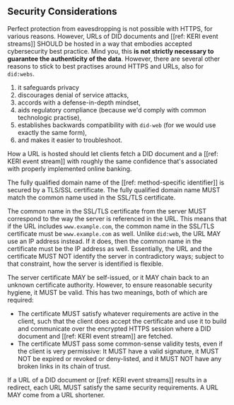 ## Security Considerations


Perfect protection from eavesdropping is not possible with HTTPS, for various
reasons. However, URLs of DID documents and [[ref: KERI event streams]]
SHOULD be hosted in a way that embodies accepted
cybersecurity best practice. Mind you, this **is not strictly necessary to guarantee the
authenticity of the data**. However, there are several other reasons to stick to best practises around HTTPS and URLs, also for `did:webs`.

1. it safeguards privacy
2. discourages denial of service attacks, 
3. accords with a defense-in-depth mindset, 
4. aids regulatory compliance (because we'd comply with common technologic practise),
5. establishes backwards compatibility with `did-web` (for we would use exactly the same form),
6. and makes it easier to troubleshoot. 

How a URL is hosted should let clients fetch a DID document and a [[ref: KERI event stream]] with roughly the same confidence that's associated with properly implemented online banking.

The fully qualified domain name of the [[ref: method-specific identifier]] is
secured by a TLS/SSL certificate. The fully qualified domain name MUST match the common name used
in the SSL/TLS certificate.

The common name in the SSL/TLS certificate from the server MUST correspond to
the way the server is referenced in the URL. This means that if the URL includes
`www.example.com`, the common name in the SSL/TLS certificate must be
`www.example.com` as well. Unlike `did:web`, the URL MAY use an IP address
instead. If it does, then the common name in the certificate must be the IP
address as well. Essentially, the URL and the certificate MUST NOT identify the
server in contradictory ways; subject to that constraint, how the server is
identified is flexible.

The server certificate MAY be self-issued, or it MAY chain back to an unknown
certificate authority. However, to ensure reasonable security hygiene, it MUST
be valid. This has two meanings, both of which are required:

*   The certificate MUST satisfy whatever requirements are active in the client,
    such that the client does accept the certificate and use it to build and
    communicate over the encrypted HTTPS session where a DID document and [[ref: KERI event stream]] are
    fetched.
*   The certificate MUST pass some common-sense validity tests, even if the
    client is very permissive: It MUST have a valid signature, it MUST NOT be
    expired or revoked or deny-listed, and it MUST NOT have any broken links in
    its chain of trust.

If a URL of a DID document or [[ref: KERI event streams]] results in a redirect, each URL MUST satisfy the same security
requirements. A URL MAY come from a URL shortener.
